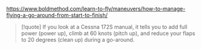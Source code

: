 https://www.boldmethod.com/learn-to-fly/maneuvers/how-to-manage-flying-a-go-around-from-start-to-finish/

> [!quote] If you look at a Cessna 172S manual, it tells you to add full power (power up), climb at 60 knots (pitch up), and reduce your flaps to 20 degrees (clean up) during a go-around.
